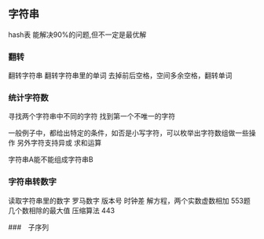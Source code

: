 ## 字符串

hash表 能解决90%的问题,但不一定是最优解

### 翻转
翻转字符串
翻转字符串里的单词
去掉前后空格，空间多余空格，翻转单词


### 统计字符数
寻找两个字符串中不同的字符
找到第一个不唯一的字符

一般例子中，都给出特定的条件，如否是小写字符，可以枚举出字符数组做一些操作
另外字符支持异或 求和运算

字符串A能不能组成字符串B 

### 字符串转数字
读取字符串里的数字
罗马数字
版本号
时钟差
解方程，两个实数虚数相加
553题 几个数相除的最大值
压缩算法 443


###　子序列






